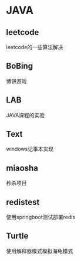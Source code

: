 # JAVA

## leetcode
leetcode的一些算法解决   



## BoBing

博饼游戏



##  LAB

JAVA课程的实验 



## Text

windows记事本实现



## miaosha

秒杀项目



## redistest

使用springboot测试部署redis



## Turtle

使用解释器模式模拟海龟模式